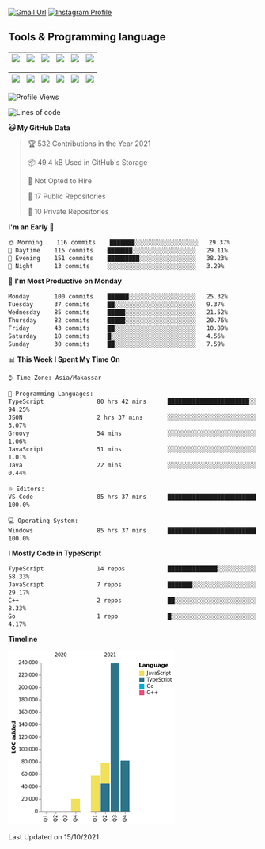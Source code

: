 [![Gmail Url](https://img.shields.io/twitter/url?label=aaulia.raahman@gmail.com&logo=gmail&style=social&url=http%3A%2F%2Fmailto%3Acontact.aaulia.raahman@gmail.com)](mailto:aaulia.raahman@gmail.com) [![Instagram Profile](https://img.shields.io/twitter/url?label=auliyrhman&logo=instagram&style=social&url=https://www.instagram.com/auliyrhman/)](https://www.instagram.com/auliyrhman)

## Tools & Programming language

| [<img src="https://upload.wikimedia.org/wikipedia/commons/4/4c/Typescript_logo_2020.svg" width="50">]() | [<img src="https://cdn.svgporn.com/logos/javascript.svg" width="50">]() | [<img src="https://cdn.svgporn.com/logos/mysql.svg" width="50">]() | <img src="https://cdn.svgporn.com/logos/firebase.svg" width="50"/> | <img src="https://cdn.svgporn.com/logos/mongodb.svg" width="50"/> | <img src="https://cdn.worldvectorlogo.com/logos/c.svg" width="50"/> |
| ------------------------------------------------------------------------------------------------------- | ----------------------------------------------------------------------- | --------------------------------------------------------------------------------------------- | ------------------------------------------------------------------ | ----------------------------------------------------------- | ------------------------------------------------------------------ |

| [<img src="https://www.svgrepo.com/show/306460/nestjs.svg" width="50">]() | [<img src="https://camo.githubusercontent.com/8ac3f7b51de4853384673841868d1c6eb9de77c3b44a891dc53ff9ec27457d3f/68747470733a2f2f636e63662d6272616e64696e672e6e65746c6966792e6170702f696d672f70726f6a656374732f677270632f686f72697a6f6e74616c2f636f6c6f722f677270632d686f72697a6f6e74616c2d636f6c6f722e737667" width="50">]() | [<img src="https://upload.wikimedia.org/wikipedia/commons/8/8e/Nextjs-logo.svg" width="50">]() | [<img src="https://upload.wikimedia.org/wikipedia/commons/a/a7/React-icon.svg" width="50">]() |  [<img src="https://upload.wikimedia.org/wikipedia/commons/d/d9/Node.js_logo.svg" width="50">]() | [<img src="https://cdn.svgporn.com/logos/express.svg" width="50">]() |
| ---------------------------------------------------------------------------------------------- | --------------------------------------------------------------------------------------------------------------------------------------------------------------------------------------------------------------------------------------------------------------------------------------------------------------------------- | ------------------------------------------------------------------------- | ------------------------------------------------------------------- | ------------------------------------------------------------------- | ------------------------------------------------------------------- |


<!--
**aulyarahman/aulyarahman** is a ✨ _special_ ✨ repository because its `README.md` (this file) appears on your GitHub profile.

Here are some ideas to get you started:

- 🔭 I’m currently working on ...
- 🌱 I’m currently learning ...
- 👯 I’m looking to collaborate on ...
- 🤔 I’m looking for help with ...
- 💬 Ask me about ...
- 📫 How to reach me: ...
- 😄 Pronouns: ...
- ⚡ Fun fact: ...
-->

<!--START_SECTION:waka-->
![Profile Views](http://img.shields.io/badge/Profile%20Views-0-blue)

![Lines of code](https://img.shields.io/badge/From%20Hello%20World%20I%27ve%20Written-477475%20lines%20of%20code-blue)

**🐱 My GitHub Data** 

> 🏆 532 Contributions in the Year 2021
 > 
> 📦 49.4 kB Used in GitHub's Storage 
 > 
> 🚫 Not Opted to Hire
 > 
> 📜 17 Public Repositories 
 > 
> 🔑 10 Private Repositories  
 > 
**I'm an Early 🐤** 

```text
🌞 Morning    116 commits    ███████░░░░░░░░░░░░░░░░░░   29.37% 
🌆 Daytime    115 commits    ███████░░░░░░░░░░░░░░░░░░   29.11% 
🌃 Evening    151 commits    █████████░░░░░░░░░░░░░░░░   38.23% 
🌙 Night      13 commits     ░░░░░░░░░░░░░░░░░░░░░░░░░   3.29%

```
📅 **I'm Most Productive on Monday** 

```text
Monday       100 commits    ██████░░░░░░░░░░░░░░░░░░░   25.32% 
Tuesday      37 commits     ██░░░░░░░░░░░░░░░░░░░░░░░   9.37% 
Wednesday    85 commits     █████░░░░░░░░░░░░░░░░░░░░   21.52% 
Thursday     82 commits     █████░░░░░░░░░░░░░░░░░░░░   20.76% 
Friday       43 commits     ██░░░░░░░░░░░░░░░░░░░░░░░   10.89% 
Saturday     18 commits     █░░░░░░░░░░░░░░░░░░░░░░░░   4.56% 
Sunday       30 commits     ██░░░░░░░░░░░░░░░░░░░░░░░   7.59%

```


📊 **This Week I Spent My Time On** 

```text
⌚︎ Time Zone: Asia/Makassar

💬 Programming Languages: 
TypeScript               80 hrs 42 mins      ███████████████████████░░   94.25% 
JSON                     2 hrs 37 mins       ░░░░░░░░░░░░░░░░░░░░░░░░░   3.07% 
Groovy                   54 mins             ░░░░░░░░░░░░░░░░░░░░░░░░░   1.06% 
JavaScript               51 mins             ░░░░░░░░░░░░░░░░░░░░░░░░░   1.01% 
Java                     22 mins             ░░░░░░░░░░░░░░░░░░░░░░░░░   0.44%

🔥 Editors: 
VS Code                  85 hrs 37 mins      █████████████████████████   100.0%

💻 Operating System: 
Windows                  85 hrs 37 mins      █████████████████████████   100.0%

```

**I Mostly Code in TypeScript** 

```text
TypeScript               14 repos            ██████████████░░░░░░░░░░░   58.33% 
JavaScript               7 repos             ███████░░░░░░░░░░░░░░░░░░   29.17% 
C++                      2 repos             ██░░░░░░░░░░░░░░░░░░░░░░░   8.33% 
Go                       1 repo              █░░░░░░░░░░░░░░░░░░░░░░░░   4.17%

```


**Timeline**

![Chart not found](https://raw.githubusercontent.com/aulyarahman/aulyarahman/main/charts/bar_graph.png) 


 Last Updated on 15/10/2021
<!--END_SECTION:waka-->
